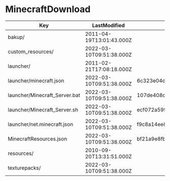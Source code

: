 # MinecraftDownload

| Key | LastModified | SHA1 | Size |
|-|-|-|-|
| bakup/ | 2011-04-19T13:01:43.000Z |   | 0 |
| custom_resources/ | 2022-03-10T09:51:38.000Z |   | 0 |
| launcher/ | 2011-02-21T17:08:18.000Z |   | 0 |
| launcher/minecraft.json | 2022-03-10T09:51:38.000Z | 6c323e04d5c68d6b93f934e7c9c6aa3c08e43527 | 7651 |
| launcher/Minecraft_Server.bat | 2022-03-10T09:51:38.000Z | 107de408ca41da4c3a8985201c2c61a4f8fbf23e | 63 |
| launcher/Minecraft_Server.sh | 2022-03-10T09:51:38.000Z | ecf072a59907d34bd017d7375ef017f4bcb0e238 | 66 |
| launcher/net.minecraft.json | 2022-03-10T09:51:38.000Z | f9c8a14ee8619835e3bb32c8f466d57d38713816 | 1113 |
| MinecraftResources.json | 2022-03-10T09:51:38.000Z | bf21a9e8fbc5a3846fb05b4fa0859e0917b2202f | 2 |
| resources/ | 2010-09-20T13:31:51.000Z |   | 0 |
| texturepacks/ | 2022-03-10T09:51:38.000Z |   | 0 |
